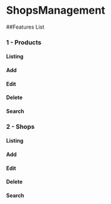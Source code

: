 # ShopsManagement

##Features List

### 1 - Products
  #### Listing 
  #### Add 
  #### Edit
  #### Delete
  #### Search
  
### 2 - Shops
  #### Listing 
  #### Add 
  #### Edit
  #### Delete
  #### Search
